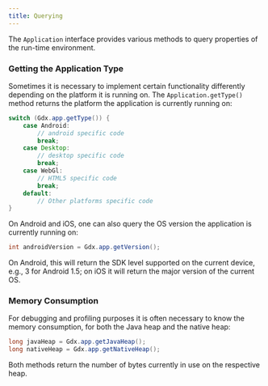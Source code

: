 ```yaml
---
title: Querying
---
```

The `Application` interface provides various methods to query properties of the run-time environment.

### Getting the Application Type
Sometimes it is necessary to implement certain functionality differently depending on the platform it is running on. The `Application.getType()` method returns the platform the application is currently running on:

```java
switch (Gdx.app.getType()) {
    case Android:
        // android specific code
        break;
    case Desktop:
        // desktop specific code
        break;
    case WebGl:
        // HTML5 specific code
        break;
    default:
        // Other platforms specific code
}
```

On Android and iOS, one can also query the OS version the application is currently running on:

```java
int androidVersion = Gdx.app.getVersion();
```

On Android, this will return the SDK level supported on the current device, e.g., 3 for Android 1.5; on iOS it will return the major version of the current OS.

### Memory Consumption
For debugging and profiling purposes it is often necessary to know the memory consumption, for both the Java heap and the native heap:

```java
long javaHeap = Gdx.app.getJavaHeap();
long nativeHeap = Gdx.app.getNativeHeap();
```

Both methods return the number of bytes currently in use on the respective heap.
